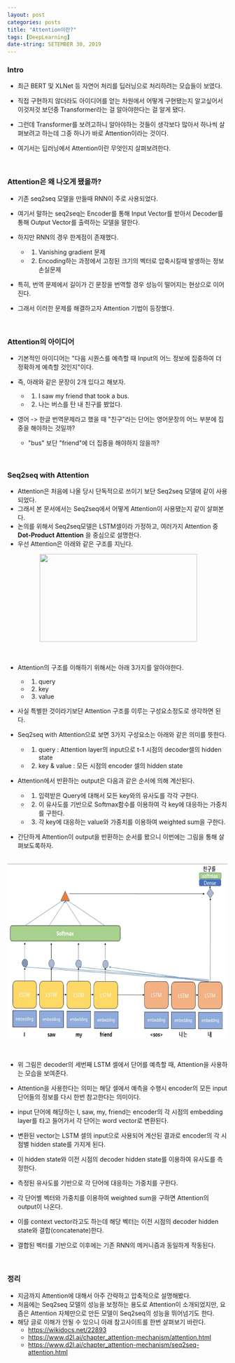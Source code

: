 ```yaml
---
layout: post
categories: posts
title: "Attention이란?"
tags: [DeepLearning]
date-string: SETEMBER 30, 2019
---
```


### Intro

 - 최근 BERT 및 XLNet 등 자연어 처리를 딥러닝으로 처리하려는 모습들이 보였다.
 
 - 직접 구현하지 않더라도 아이디어를 얻는 차원에서 어떻게 구현됐는지 알고싶어서 이것저것 보던중 Transformer라는 걸 알아야한다는 걸 알게 됐다.
 
 - 그런데 Transformer를 보려고하니 알아야하는 것들이 생각보다 많아서 하나씩 살펴보려고 하는데 그중 하나가 바로 Attention이라는 것이다.
 
 - 여기서는 딥러닝에서 Attention이란 무엇인지 살펴보려한다.

<br>

### Attention은 왜 나오게 됐을까?

 - 기존 seq2seq 모델을 만들때 RNN이 주로 사용되었다.
 
 - 여기서 말하는 seq2seq는 Encoder를 통해 Input Vector를 받아서 Decoder를 통해 Output Vector를 출력하는 모델을 말한다.
 
 - 하지만 RNN의 경우 한계점이 존재했다.
     + 1) Vanishing gradient 문제
     + 2) Encoding하는 과정에서 고정된 크기의 벡터로 압축시킬때 발생하는 정보 손실문제
     
 - 특히, 번역 문제에서 길이가 긴 문장을 번역할 경우 성능이 떨어지는 현상으로 이어진다.
 - 그래서 이러한 문제를 해결하고자 Attention 기법이 등장했다.
 
<br>

### Attention의 아이디어

 - 기본적인 아이디어는 "다음 시퀀스를 예측할 때 Input의 어느 정보에 집중하여 더 정확하게 예측할 것인지"이다.
 
 - 즉, 아래와 같은 문장이 2개 있다고 해보자.
     + 1) I saw my friend that took a bus.
     + 2) 나는 버스를 탄 내 친구를 봤었다.

 - 영어 -> 한글 번역문제라고 했을 때 "친구"라는 단어는 영어문장의 어느 부분에 집중을 해야하는 것일까?
     + "bus" 보단 "friend"에 더 집중을 해야하지 않을까?

<br>

### Seq2seq with Attention

 - Attention은 처음에 나올 당시 단독적으로 쓰이기 보단 Seq2seq 모델에 같이 사용되었다.
 - 그래서 본 문서에서는 Seq2seq에서 어떻게 Attention이 사용됐는지 같이 살펴본다.
 - 논의를 위해서 Seq2seq모델은 LSTM셀이라 가정하고, 여러가지 Attention 중 __Dot-Product Attention__ 을 중심으로 설명한다.
 - 우선 Attention은 아래와 같은 구조를 지닌다.

<p align="center">
  <img width="360" height="200" src="https://www.d2l.ai/_images/attention.svg">
</p>

<br>

 - Attention의 구조를 이해하기 위해서는 아래 3가지를 알아야한다.
     + 1) query
     + 2) key
     + 3) value

 - 사실 특별한 것이라기보단 Attention 구조를 이루는 구성요소정도로 생각하면 된다.
 
 - Seq2seq with Attention으로 보면 3가지 구성요소는 아래와 같은 의미를 뜻한다.
     + 1) query : Attention layer의 input으로 t-1 시점의 decoder셀의 hidden state
     + 2) key & value : 모든 시점의 encoder 셀의 hidden state

 - Attention에서 반환하는 output은 다음과 같은 순서에 의해 계산된다.
     + 1) 입력받은 Query에 대해서 모든 key와의 유사도를 각각 구한다.
     + 2) 이 유사도를 기반으로 Softmax함수를 이용하여 각 key에 대응하는 가중치를 구한다.
     + 3) 각 key에 대응하는 value와 가중치를 이용하여 weighted sum을 구한다.
     
 - 간단하게 Attention이 output을 반환하는 순서를 봤으니 이번에는 그림을 통해 살펴보도록하자.
 
<p align="center">
  <img width="560" height="400" src="https://raw.githubusercontent.com/ByungSunBae/ByungSunBae.github.io/master/images/2019-10-03/Seq2seq_attention_model.jpg">
</p>

<br>

 - 위 그림은 decoder의 세번째 LSTM 셀에서 단어를 예측할 때, Attention을 사용하는 모습을 보여준다.
 
 - Attention을 사용한다는 의미는 해당 셀에서 예측을 수행시 encoder의 모든 input 단어들의 정보를 다시 한번 참고한다는 의미이다.
 
 - input 단어에 해당하는 I, saw, my, friend는 encoder의 각 시점의 embedding layer를 타고 들어가서 각 단어는 word vector로 변환된다.
 
 - 변환된 vector는 LSTM 셀의 input으로 사용되어 계산된 결과로 encoder의 각 시점별 hidden state를 가지게 된다.
 
 - 이 hidden state와 이전 시점의 decoder hidden state를 이용하여 유사도를 측정한다.
 
 - 측정된 유사도를 기반으로 각 단어에 대응하는 가중치를 구한다.
 
 - 각 단어별 벡터와 가중치를 이용하여 weighted sum을 구하면 Attention의 output이 나온다.
 
 - 이를 context vector라고도 하는데 해당 벡터는 이전 시점의 decoder hidden state와 결합(concatenate)한다.
 
 - 결합된 벡터를 기반으로 이후에는 기존 RNN의 메커니즘과 동일하게 작동된다.

<br>

### 정리
 - 지금까지 Attention에 대해서 아주 간략하고 압축적으로 설명해봤다.
 - 처음에는 Seq2seq 모델의 성능을 보정하는 용도로 Attention이 소개되었지만, 요즘은 Attention 자체만으로 만든 모델이 Seq2seq의 성능을 뛰어넘기도 한다.
 - 해당 글로 이해가 안될 수 있으니 아래 참고사이트를 한번 살펴보기 바란다.
     + https://wikidocs.net/22893
     + https://www.d2l.ai/chapter_attention-mechanism/attention.html
     + https://www.d2l.ai/chapter_attention-mechanism/seq2seq-attention.html

